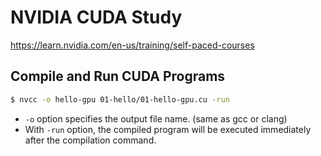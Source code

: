 # NVIDIA CUDA Study

https://learn.nvidia.com/en-us/training/self-paced-courses

## Compile and Run CUDA Programs

``` bash
$ nvcc -o hello-gpu 01-hello/01-hello-gpu.cu -run
```

* `-o` option specifies the output file name. (same as gcc or clang)
* With `-run` option, the compiled program will be executed immediately after the compilation command.
